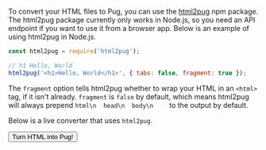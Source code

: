 To convert your HTML files to Pug, you can use the [html2pug](https://www.npmjs.com/package/html2pug) npm package.
The html2pug package currently only works in Node.js, so you need an API endpoint if you want to use it from a browser app.
Below is an example of using html2pug in Node.js.

```javascript
const html2pug = require('html2pug');

// h1 Hello, World
html2pug('<h1>Hello, World</h1>', { tabs: false, fragment: true });
```

The `fragment` option tells html2pug whether to wrap your HTML in an `<html>` tag, if it isn't already.
`fragment` is `false` by default, which means html2pug will always prepend `html\n  head\n  body\n    ` to the output by default.

Below is a live converter that uses `html2pug`.

<div id='html'></div>
<button id='work' onclick="window.convert">Turn HTML into Pug!</button>
<div id='pug'></div>
<script src="../../codemirror-5.62.2/lib/codemirror.js"></script>
<link rel="stylesheet" href="../../codemirror-5.62.2/lib/codemirror.css">
<script src="../../codemirror-5.62.2/mode/pug/pug.js"></script>
<script src="../../codemirror-5.62.2/mode/javascript/javascript.js"></script>
<script src="../../codemirror-5.62.2/mode/xml/xml.js"></script>
<script src="../htmltopug.js"></script>
